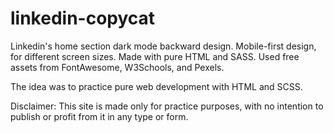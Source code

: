 # linkedin-copycat
Linkedin's home section dark mode backward design. Mobile-first design, for different screen sizes.
Made with pure HTML and SASS.
Used free assets from FontAwesome, W3Schools, and Pexels.

The idea was to practice pure web development with HTML and SCSS.

Disclaimer: This site is made only for practice purposes, with no intention to publish or profit from it in any type or form.

